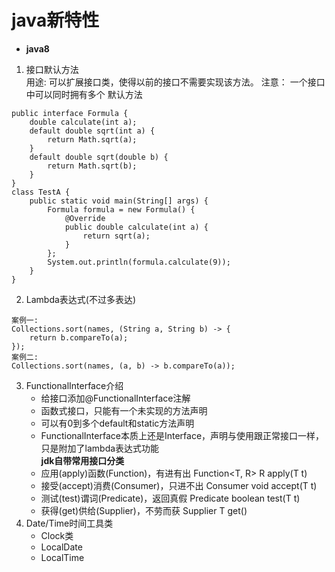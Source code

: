 # java新特性
* **java8**
1. 接口默认方法  
    用途: 可以扩展接口类，使得以前的接口不需要实现该方法。
    注意： 一个接口中可以同时拥有多个 默认方法
```
public interface Formula {
    double calculate(int a);
    default double sqrt(int a) {
        return Math.sqrt(a);
    }
    default double sqrt(double b) {
        return Math.sqrt(b);
    }
}
class TestA {
    public static void main(String[] args) {
        Formula formula = new Formula() {
            @Override
            public double calculate(int a) {
                return sqrt(a);
            }
        };
        System.out.println(formula.calculate(9));
    }
}
```
2. Lambda表达式(不过多表达)
```
案例一:
Collections.sort(names, (String a, String b) -> {
    return b.compareTo(a);
});
案例二:
Collections.sort(names, (a, b) -> b.compareTo(a));
```
3. FunctionalInterface介绍  
      + 给接口添加@FunctionalInterface注解
      + 函数式接口，只能有一个未实现的方法声明
      + 可以有0到多个default和static方法声明
      + FunctionalInterface本质上还是Interface，声明与使用跟正常接口一样，只是附加了lambda表达式功能  
 **jdk自带常用接口分类**  
      + 应用(apply)函数(Function)，有进有出	Function<T, R>	R apply(T t)
      + 接受(accept)消费(Consumer)，只进不出	Consumer<T>	void accept(T t)
      + 测试(test)谓词(Predicate)，返回真假	Predicate<T>	boolean test(T t)
      + 获得(get)供给(Supplier)，不劳而获	Supplier<T>	T get()
4. Date/Time时间工具类
      + Clock类  
      + LocalDate
      + LocalTime
